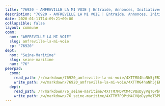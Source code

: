 ```yaml
---
title: "76920 - AMFREVILLE LA MI VOIE | Entraide, Annonces, Initiatives"
description: "76920 - AMFREVILLE LA MI VOIE | Entraide, Annonces, Initiatives"
date: 2020-01-11T14:09:21+09:00
collapsible: false
layout: commune
comm:
  nom: "AMFREVILLE LA MI VOIE"
  slug: amfreville-la-mi-voie
  cp: "76920"
dept:
  nom: "Seine-Maritime"
  slug: seine-maritime
  num: "76"
peerpad:
  comm:
    read_path: /r/markdown/76920_amfreville-la-mi-voie/4XTTMG4haNh5jER2NMNVuEC5DYsraswiaXT7k5S3X8xb4wtZj
    write_path: /w/markdown/76920_amfreville-la-mi-voie/4XTTMG4haNh5jER2NMNVuEC5DYsraswiaXT7k5S3X8xb4wtZj-K3TgV7STG1epUzwmye51rbk6XkhbT6Md9NgX1xPe9ugq96xcvyNVu2hZ7Q8RRduP1We6xXJoKXyrWw9ZPAtTbaRrXhk55DzGeCjMe2BcmHxYyKcENnXymE679PbvJHCYME1M38km
  dept:
    read_path: /r/markdown/76_seine-maritime/4XTTM7PDPtM4CVQoDyyVqT6Pbvj1SVtndpXJdTDsc7xwdMTdt
    write_path: /w/markdown/76_seine-maritime/4XTTM7PDPtM4CVQoDyyVqT6Pbvj1SVtndpXJdTDsc7xwdMTdt-K3TgUmo7Qwp8ZQz8qKFjC8WCY27ypEpX2c8BXeSV9rrPY1zRZn2SrYwkBXF8VnHkcepiXsccFfKHYuT2JNgSMXxLRaUGRu6o5B3BB15nZxEho97cTz3yC4eRTX4hZM1hcyAZrn8r
---
```


